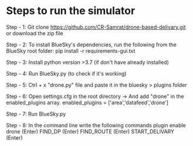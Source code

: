 # Steps to run the simulator 
Step - 1: Git clone https://github.com/CR-Samrat/drone-based-delivary.git
        or download the zip file
        
Step - 2: To install BlueSky's dependencies, run the following from the BlueSky root folder:
        pip install -r requirements-gui.txt

Step - 3: Install python version >3.7 (if don't have already installed)

Step - 4: Run BlueSky.py (to check if it's working)

Step - 5: Ctrl + x "drone.py" file and paste it in the bluesky > plugins folder

Step - 6: Open settings.cfg in the root directory -> And add "drone" in the enabled_plugins array.
        enabled_plugins = ['area','datafeed','drone']

Step - 7: Run BlueSky.py

Step - 8: In the command line write the following commands 
        plugin enable drone (Enter)
        FIND_DP (Enter)
        FIND_ROUTE (Enter)
        START_DELIVARY (Enter)
